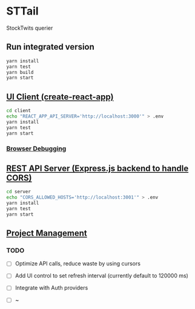 # STTail

StockTwits querier

## Run integrated version

```bash
yarn install
yarn test
yarn build
yarn start
```

## [UI Client (create-react-app)](./client/)

```bash
cd client
echo "REACT_APP_API_SERVER='http://localhost:3000'" > .env
yarn install
yarn test
yarn start
```

### [Browser Debugging](https://github.com/visionmedia/debug#browser-support)

## [REST API Server (Express.js backend to handle CORS)](./server/)

```bash
cd server
echo "CORS_ALLOWED_HOSTS='http://localhost:3001'" > .env
yarn install
yarn test
yarn start
```

## [Project Management](./tasking/)

### TODO

- [ ] Optimize API calls, reduce waste by using cursors

- [ ] Add UI control to set refresh interval (currently default to 120000 ms)

- [ ] Integrate with Auth providers

- [ ] ~
